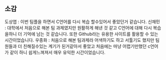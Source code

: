 ## 소감
도상엽 : 이번 팀플을 하면서 C언어를 다시 복습 할수있어서 좋았던거 같습니다.
신재민 : 대학에서 처음으로 해본 팀 과제였지만 원활하게 해낸 것 같고 C언어에 대해 다시 복습을하니 더 기억에 남는 것 같습니다. 또한 Github라는 유용한 사이트를 활용할 수 있는 시간이었습니다.
우종화 : 처음으로 해본 팀과제라 어색하기도 하고 서툴기도 했지만 팀원들과 더 친해질수있는 계기가 된거같아서 좋았고 처음에는 마냥 어렵기만했던 c언어가 같이 하니 쉽게느껴져서 매우 유익한 시간이었습니다.

